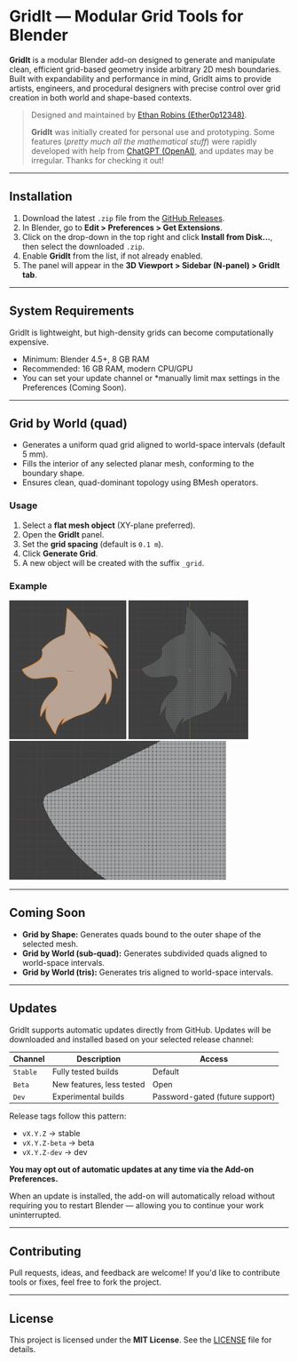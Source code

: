 # GridIt — Modular Grid Tools for Blender

**GridIt** is a modular Blender add-on designed to generate and manipulate clean, efficient grid-based geometry inside arbitrary 2D mesh boundaries. Built with expandability and performance in mind, GridIt aims to provide artists, engineers, and procedural designers with precise control over grid creation in both world and shape-based contexts.

> Designed and maintained by [Ethan Robins (Ether0p12348)](https://github.com/Ether0p12348).
> 
> **GridIt** was initially created for personal use and prototyping. Some features (_pretty much all the mathematical stuff_) were rapidly developed with help from [ChatGPT (OpenAI)](https://chat.openai.com), and updates may be irregular. Thanks for checking it out!

---

## Installation

1. Download the latest `.zip` file from the [GitHub Releases](https://github.com/Ether0p12348/Blender_GridIt/releases).
2. In Blender, go to **Edit > Preferences > Get Extensions**.
3. Click on the drop-down in the top right and click **Install from Disk...**, then select the downloaded `.zip`.
4. Enable **GridIt** from the list, if not already enabled.
5. The panel will appear in the **3D Viewport > Sidebar (N-panel) > GridIt tab**.

---

## System Requirements

GridIt is lightweight, but high-density grids can become computationally expensive.

- Minimum: Blender 4.5+, 8 GB RAM
- Recommended: 16 GB RAM, modern CPU/GPU
- You can set your update channel or *manually limit max settings in the Preferences (Coming Soon).

---

## Grid by World (quad)

- Generates a uniform quad grid aligned to world-space intervals (default 5 mm).
- Fills the interior of any selected planar mesh, conforming to the boundary shape.
- Ensures clean, quad-dominant topology using BMesh operators.

### Usage
1. Select a **flat mesh object** (XY-plane preferred).
2. Open the **GridIt** panel.
3. Set the **grid spacing** (default is `0.1 m`).
4. Click **Generate Grid**.
5. A new object will be created with the suffix `_grid`.

### Example

<p>
  <img title="Original Shape" src="https://github.com/Ether0p12348/Blender_GridIt/blob/master/images/original.png" height="250">
  <img title="Generated Grid (0.005 m)" src="https://github.com/Ether0p12348/Blender_GridIt/blob/master/images/generated.png" height="250">
  <img title="Generated Close-up (0.005 m)" src="https://github.com/Ether0p12348/Blender_GridIt/blob/master/images/generated_closeup.png" height="250">
</p>

---

## Coming Soon

- **Grid by Shape:** Generates quads bound to the outer shape of the selected mesh.
- **Grid by World (sub-quad):** Generates subdivided quads aligned to world-space intervals.
- **Grid by World (tris):** Generates tris aligned to world-space intervals.

---

## Updates

GridIt supports automatic updates directly from GitHub. Updates will be downloaded and installed based on your selected release channel:

| Channel  | Description               | Access                          |
|----------|---------------------------|---------------------------------|
| `Stable` | Fully tested builds       | Default                         |
| `Beta`   | New features, less tested | Open                            |
| `Dev`    | Experimental builds       | Password-gated (future support) |

Release tags follow this pattern:
- `vX.Y.Z` → stable
- `vX.Y.Z-beta` → beta
- `vX.Y.Z-dev` → dev

**You may opt out of automatic updates at any time via the Add-on Preferences.**

When an update is installed, the add-on will automatically reload without requiring you to restart Blender — allowing you to continue your work uninterrupted.

---

## Contributing

Pull requests, ideas, and feedback are welcome! If you'd like to contribute tools or fixes, feel free to fork the project.

---

## License

This project is licensed under the **MIT License**. See the [LICENSE](./LICENSE) file for details.

